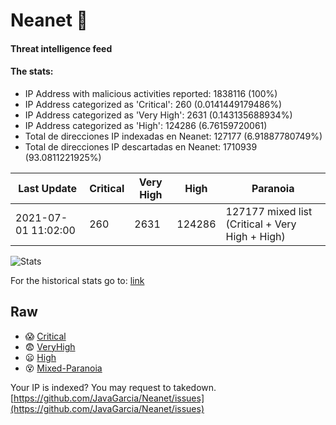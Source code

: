 # Neanet :hocho:
#### Threat intelligence feed
#### The stats:

- IP Address with malicious activities reported: 1838116 (100%)
- IP Address categorized as 'Critical':  260 (0.0141449179486%)
- IP Address categorized as 'Very High':  2631 (0.143135688934%)
- IP Address categorized as 'High':  124286 (6.76159720061)
- Total de direcciones IP indexadas en Neanet:  127177 (6.91887780749%)
- Total de direcciones IP descartadas en Neanet:  1710939 (93.0811221925%)

| Last Update | Critical | Very High | High | Paranoia |
| --- | --- | --- | --- | --- |
| 2021-07-01 11:02:00 | 260 | 2631 | 124286 | 127177 mixed list (Critical + Very High + High)|

![Stats](https://docs.google.com/spreadsheets/d/e/2PACX-1vSnaNMIXVabIpDJjufMlzH7poXnshF3mgd8Is1g9ytUEzVsP5my4Trn8f-xkoLLQ38xpL3HtmUexLo6/pubchart?oid=501124687&format=image)

For the historical stats go to: [link](/stats.csv)
## Raw
- :scream: [Critical](https://raw.githubusercontent.com/JavaGarcia/Neanet/master/blacklists/neanet_critical.txt)
- :fearful: [VeryHigh](https://raw.githubusercontent.com/JavaGarcia/Neanet/master/blacklists/neanet_veryHigh.txtt)
- :frowning: [High](https://raw.githubusercontent.com/JavaGarcia/Neanet/master/blacklists/neanet_high.txt)
- :dizzy_face: [Mixed-Paranoia](https://raw.githubusercontent.com/JavaGarcia/Neanet/master/blacklists/neanet_all.txt)


Your IP is indexed? You may request to takedown. [https://github.com/JavaGarcia/Neanet/issues](https://github.com/JavaGarcia/Neanet/issues)







































































































































































































































































































































































































































































































































































































































































































































































































































































































































































































































































































































































































































































































































































































































































































































































































































































































































































































































































































































































































































































































































































































































































































































































































































































































































































































































































































































































































































































































































































































































































































































































































































































































































































































































































































































































































































































































































































































































































































































































































































































































































































































































































































































































































































































































































































































































































































































































































































































































































































































































































































































































































































































































































































































































































































































































































































































































































































































































































































































































































































































































































































































































































































































































































































































































































































































































































































































































































































































































































































































































































































































































































































































































































































































































































































































